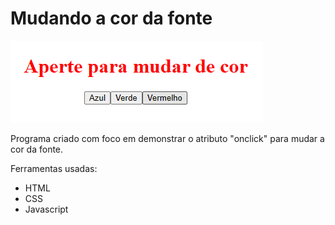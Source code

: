 # Mudando a cor da fonte

![Imagem do programa](/img/printcor.png)

Programa criado com foco em demonstrar o atributo "onclick" para mudar a cor da fonte.

Ferramentas usadas:

- HTML
- CSS
- Javascript